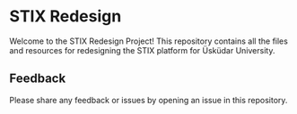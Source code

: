 # STIX Redesign

Welcome to the STIX Redesign Project! This repository contains all the files and resources for redesigning the STIX platform for Üsküdar University.

## Feedback

Please share any feedback or issues by opening an issue in this repository.
